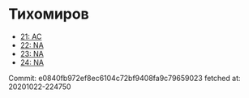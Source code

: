 # Тихомиров
- [21: AC](21.md)
- [22: NA](22.md)
- [23: NA](23.md)
- [24: NA](24.md)

Commit: e0840fb972ef8ec6104c72bf9408fa9c79659023
 fetched at: 20201022-224750
